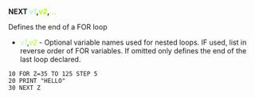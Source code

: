 **NEXT <span style="color:#AAFFAA;">*v1*</span>,<span style="color:#AAFF00;">*v2*</span>,<span style="color:#AAFF55;">*...*</span>**

Defines the end of a FOR loop
- <span style="color:#AAFFAA;">*v1*</span>,<span style="color:#AAFF00;">*v2*</span> - Optional variable names used for nested loops.  IF used, list in reverse order of FOR variables.  If omitted only defines the end of the last loop declared.

```ecb2
10 FOR Z=35 TO 125 STEP 5
20 PRINT "HELLO"
30 NEXT Z
```
